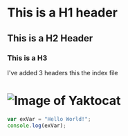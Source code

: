 # This is a H1 header
## This is a H2 Header
### This is a H3
I've added 3 headers this the index file
# ![Image of Yaktocat](https://octodex.github.com/images/yaktocat.png)

```javascript
var exVar = "Hello World!";
console.log(exVar);
```
